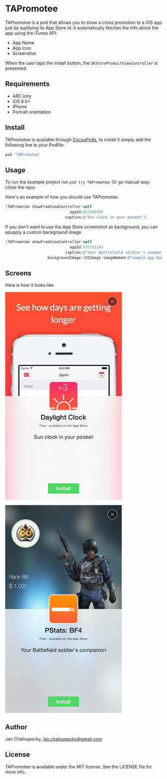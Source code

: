 # TAPromotee
TAPromotee is a pod that allows you to show a cross promotion to a iOS app just by supllying its App Store id. It automatically fetches the info about the app using the iTunes API:

- App Name
- App Icon
- Screenshot 

When the user taps the install button, the `SKStoreProductViewController` is presented.


## Requirements

- ARC only
- iOS 8.0+
- iPhone
- Portrait orientation

## Install

TAPromotee is available through [CocoaPods](http://cocoapods.org), to install
it simply add the following line to your Podfile:

```ruby
pod 'TAPromotee'
```

## Usage

To run the example project run `pod try TAPromotee`. Or go manual way: clone the repo.

Here's an example of how you should use TAPromotee. 

```objective-c
[TAPromotee showFromViewController:self
                             appId:822702909
                           caption:@"Sun clock in your pocket"];
```

If you don't want to use the App Store screenshot as background, you can spupply a custom background image

```objective-c
[TAPromotee showFromViewController:self
                             appId:937151343
                           caption:@"Your Battlefield soldier's companion"
                   backgroundImage:[UIImage imageNamed:@"sample-app-background"]];
```

## Screens

Here is how it looks like


![](Example/Screens/Screen1.png)

![](Example/Screens/Screen2.png)


## Author

Jan Chaloupecky, jan.chaloupecky@gmail.com

## License

TAPromotee is available under the MIT license. See the LICENSE file for more info.



